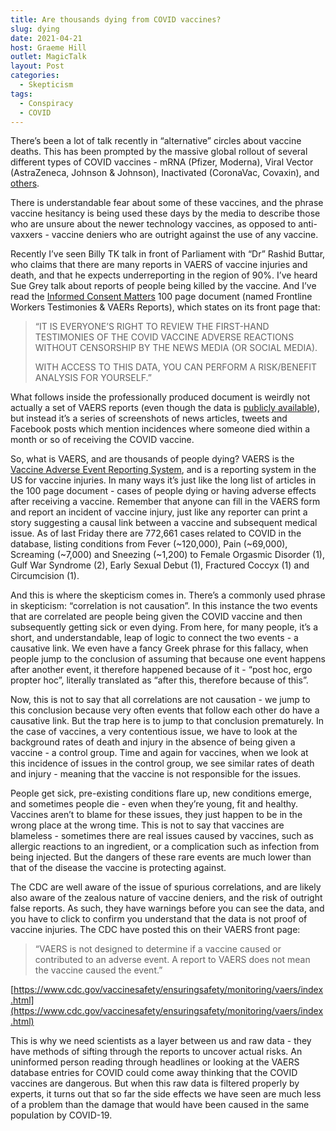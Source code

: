 ```yaml
---
title: Are thousands dying from COVID vaccines?
slug: dying
date: 2021-04-21
host: Graeme Hill
outlet: MagicTalk
layout: Post
categories:
  - Skepticism
tags:
  - Conspiracy
  - COVID
---
```


There’s been a lot of talk recently in “alternative” circles about vaccine deaths. This has been prompted by the massive global rollout of several different types of COVID vaccines - mRNA (Pfizer, Moderna), Viral Vector (AstraZeneca, Johnson & Johnson), Inactivated (CoronaVac, Covaxin), and [others](https://en.wikipedia.org/wiki/COVID-19_vaccine#Vaccine_types).

<!-- more -->

There is understandable fear about some of these vaccines, and the phrase vaccine hesitancy is being used these days by the media to describe those who are unsure about the newer technology vaccines, as opposed to anti-vaxxers - vaccine deniers who are outright against the use of any vaccine.

Recently I’ve seen Billy TK talk in front of Parliament with “Dr” Rashid Buttar, who claims that there are many reports in VAERS of vaccine injuries and death, and that he expects underreporting in the region of 90%. I’ve heard Sue Grey talk about reports of people being killed by the vaccine. And I’ve read the [Informed Consent Matters](https://drive.google.com/file/d/1YK0JR_lFy88Zu3rcC3L5NvL_Xr3ib6zY/view) 100 page document (named Frontline Workers Testimonies & VAERs Reports), which states on its front page that:

> “IT IS EVERYONE’S RIGHT TO REVIEW THE FIRST-HAND TESTIMONIES OF THE COVID VACCINE ADVERSE REACTIONS WITHOUT CENSORSHIP BY THE NEWS MEDIA (OR SOCIAL MEDIA).
>
> WITH ACCESS TO THIS DATA, YOU CAN PERFORM A RISK/BENEFIT ANALYSIS FOR YOURSELF.”

What follows inside the professionally produced document is weirdly not actually a set of VAERS reports (even though the data is [publicly available](https://wonder.cdc.gov/vaers.html)), but instead it’s a series of screenshots of news articles, tweets and Facebook posts which mention incidences where someone died within a month or so of receiving the COVID vaccine.

So, what is VAERS, and are thousands of people dying? VAERS is the [Vaccine Adverse Event Reporting System](https://en.wikipedia.org/wiki/Vaccine_Adverse_Event_Reporting_System), and is a reporting system in the US for vaccine injuries. In many ways it’s just like the long list of articles in the 100 page document - cases of people dying or having adverse effects after receiving a vaccine. Remember that anyone can fill in the VAERS form and report an incident of vaccine injury, just like any reporter can print a story suggesting a causal link between a vaccine and subsequent medical issue. As of last Friday there are 772,661 cases related to COVID in the database, listing conditions from Fever (~120,000), Pain (~69,000), Screaming (~7,000) and Sneezing (~1,200) to Female Orgasmic Disorder (1), Gulf War Syndrome (2), Early Sexual Debut (1), Fractured Coccyx (1) and Circumcision (1).

And this is where the skepticism comes in. There’s a commonly used phrase in skepticism: “correlation is not causation”. In this instance the two events that are correlated are people being given the COVID vaccine and then subsequently getting sick or even dying. From here, for many people, it’s a short, and understandable, leap of logic to connect the two events - a causative link. We even have a fancy Greek phrase for this fallacy, when people jump to the conclusion of assuming that because one event happens after another event, it therefore happened because of it - “post hoc, ergo propter hoc”, literally translated as “after this, therefore because of this”.

Now, this is not to say that all correlations are not causation - we jump to this conclusion because very often events that follow each other do have a causative link. But the trap here is to jump to that conclusion prematurely. In the case of vaccines, a very contentious issue, we have to look at the background rates of death and injury in the absence of being given a vaccine - a control group. Time and again for vaccines, when we look at this incidence of issues in the control group, we see similar rates of death and injury - meaning that the vaccine is not responsible for the issues.

People get sick, pre-existing conditions flare up, new conditions emerge, and sometimes people die - even when they’re young, fit and healthy. Vaccines aren’t to blame for these issues, they just happen to be in the wrong place at the wrong time. This is not to say that vaccines are blameless - sometimes there are real issues caused by vaccines, such as allergic reactions to an ingredient, or a complication such as infection from being injected. But the dangers of these rare events are much lower than that of the disease the vaccine is protecting against.

The CDC are well aware of the issue of spurious correlations, and are likely also aware of the zealous nature of vaccine deniers, and the risk of outright false reports. As such, they have warnings before you can see the data, and you have to click to confirm you understand that the data is not proof of vaccine injuries. The CDC have posted this on their VAERS front page:

> “VAERS is not designed to determine if a vaccine caused or contributed to an adverse event. A report to VAERS does not mean the vaccine caused the event.”

[https://www.cdc.gov/vaccinesafety/ensuringsafety/monitoring/vaers/index.html](https://www.cdc.gov/vaccinesafety/ensuringsafety/monitoring/vaers/index.html)

This is why we need scientists as a layer between us and raw data - they have methods of sifting through the reports to uncover actual risks. An uninformed person reading through headlines or looking at the VAERS database entries for COVID could come away thinking that the COVID vaccines are dangerous. But when this raw data is filtered properly by experts, it turns out that so far the side effects we have seen are much less of a problem than the damage that would have been caused in the same population by COVID-19.
